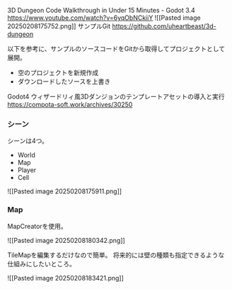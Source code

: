 3D Dungeon Code Walkthrough in Under 15 Minutes - Godot 3.4
https://www.youtube.com/watch?v=6yqObNCkiiY
![[Pasted image 20250208175752.png]]
サンプルGit
https://github.com/uheartbeast/3d-dungeon

以下を参考に、サンプルのソースコードをGitから取得してプロジェクトとして展開。
- 空のプロジェクトを新規作成
- ダウンロードしたソースを上書き

Godot4 ウィザードリィ風3Dダンジョンのテンプレートアセットの導入と実行
https://compota-soft.work/archives/30250



### シーン
シーンは4つ。
- World
- Map
- Player
- Cell

![[Pasted image 20250208175911.png]]
### Map
MapCreatorを使用。

![[Pasted image 20250208180342.png]]

TileMapを編集するだけなので簡単。
将来的には壁の種類も指定できるような仕組みにしたいところ。

![[Pasted image 20250208183421.png]]

